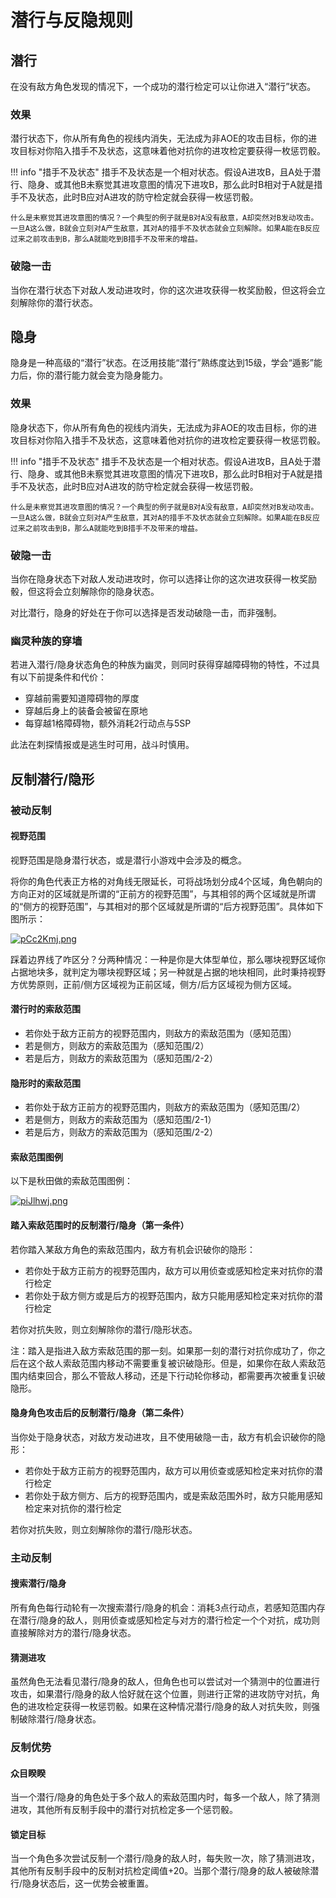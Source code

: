 # 潜行与反隐规则

## 潜行

在没有敌方角色发现的情况下，一个成功的潜行检定可以让你进入“潜行”状态。

### 效果

潜行状态下，你从所有角色的视线内消失，无法成为非AOE的攻击目标，你的进攻目标对你陷入措手不及状态，这意味着他对抗你的进攻检定要获得一枚惩罚骰。

!!! info "措手不及状态"
    措手不及状态是一个相对状态。假设A进攻B，且A处于潜行、隐身、或其他B未察觉其进攻意图的情况下进攻B，那么此时B相对于A就是措手不及状态，此时B应对A进攻的防守检定就会获得一枚惩罚骰。

    什么是未察觉其进攻意图的情况？一个典型的例子就是B对A没有敌意，A却突然对B发动攻击。一旦A这么做，B就会立刻对A产生敌意，其对A的措手不及状态就会立刻解除。如果A能在B反应过来之前攻击到B，那么A就能吃到B措手不及带来的增益。

### 破隐一击

当你在潜行状态下对敌人发动进攻时，你的这次进攻获得一枚奖励骰，但这将会立刻解除你的潜行状态。

## 隐身

隐身是一种高级的“潜行”状态。在泛用技能“潜行”熟练度达到15级，学会“遁影”能力后，你的潜行能力就会变为隐身能力。

### 效果

隐身状态下，你从所有角色的视线内消失，无法成为非AOE的攻击目标，你的进攻目标对你陷入措手不及状态，这意味着他对抗你的进攻检定要获得一枚惩罚骰。

!!! info "措手不及状态"
    措手不及状态是一个相对状态。假设A进攻B，且A处于潜行、隐身、或其他B未察觉其进攻意图的情况下进攻B，那么此时B相对于A就是措手不及状态，此时B应对A进攻的防守检定就会获得一枚惩罚骰。

    什么是未察觉其进攻意图的情况？一个典型的例子就是B对A没有敌意，A却突然对B发动攻击。一旦A这么做，B就会立刻对A产生敌意，其对A的措手不及状态就会立刻解除。如果A能在B反应过来之前攻击到B，那么A就能吃到B措手不及带来的增益。

### 破隐一击

当你在隐身状态下对敌人发动进攻时，你可以选择让你的这次进攻获得一枚奖励骰，但这将会立刻解除你的隐身状态。

对比潜行，隐身的好处在于你可以选择是否发动破隐一击，而非强制。

### <h id="幽灵种族的穿墙">幽灵种族的穿墙</h>

若进入潜行/隐身状态角色的种族为幽灵，则同时获得穿越障碍物的特性，不过具有以下前提条件和代价：

* 穿越前需要知道障碍物的厚度
* 穿越后身上的装备会被留在原地
* 每穿越1格障碍物，额外消耗2行动点与5SP

此法在刺探情报或是逃生时可用，战斗时慎用。

## 反制潜行/隐形

### 被动反制

#### 视野范围

视野范围是隐身潜行状态，或是潜行小游戏中会涉及的概念。

将你的角色代表正方格的对角线无限延长，可将战场划分成4个区域，角色朝向的方向正对的区域就是所谓的“正前方的视野范围”，与其相邻的两个区域就是所谓的“侧方的视野范围”，与其相对的那个区域就是所谓的“后方视野范围”。具体如下图所示：

[![pCc2Kmj.png](https://s1.ax1x.com/2023/07/07/pCc2Kmj.png)](https://imgse.com/i/pCc2Kmj)

踩着边界线了咋区分？分两种情况：一种是你是大体型单位，那么哪块视野区域你占据地块多，就判定为哪块视野区域；另一种就是占据的地块相同，此时秉持视野方优势原则，正前/侧方区域视为正前区域，侧方/后方区域视为侧方区域。

#### 潜行时的索敌范围

* 若你处于敌方正前方的视野范围内，则敌方的索敌范围为（感知范围）
* 若是侧方，则敌方的索敌范围为（感知范围/2）
* 若是后方，则敌方的索敌范围为（感知范围/2-2）

#### 隐形时的索敌范围

* 若你处于敌方正前方的视野范围内，则敌方的索敌范围为（感知范围/2）
* 若是侧方，则敌方的索敌范围为（感知范围/2-1）
* 若是后方，则敌方的索敌范围为（感知范围/2-2）

#### 索敌范围图例

以下是秋田做的索敌范围图例：

[![piJlhwj.png](https://z1.ax1x.com/2023/11/13/piJlhwj.png)](https://imgse.com/i/piJlhwj)

#### 踏入索敌范围时的反制潜行/隐身（第一条件）

若你踏入某敌方角色的索敌范围内，敌方有机会识破你的隐形：

* 若你处于敌方正前方的视野范围内，敌方可以用侦查或感知检定来对抗你的潜行检定
* 若你处于敌方侧方或是后方的视野范围内，敌方只能用感知检定来对抗你的潜行检定

若你对抗失败，则立刻解除你的潜行/隐形状态。

注：踏入是指进入敌方索敌范围的那一刻。如果那一刻的潜行对抗你成功了，你之后在这个敌人索敌范围内移动不需要重复被识破隐形。但是，如果你在敌人索敌范围内结束回合，那么不管敌人移动，还是下行动轮你移动，都需要再次被重复识破隐形。

#### 隐身角色攻击后的反制潜行/隐身（第二条件）

当你处于隐身状态，对敌方发动进攻，且不使用破隐一击，敌方有机会识破你的隐形：

* 若你处于敌方正前方的视野范围内，敌方可以用侦查或感知检定来对抗你的潜行检定
* 若你处于敌方侧方、后方的视野范围内，或是索敌范围外时，敌方只能用感知检定来对抗你的潜行检定

若你对抗失败，则立刻解除你的潜行/隐形状态。

### 主动反制

#### 搜索潜行/隐身

所有角色每行动轮有一次搜索潜行/隐身的机会：消耗3点行动点，若感知范围内存在潜行/隐身的敌人，则用侦查或感知检定与对方的潜行检定一个个对抗，成功则直接解除对方的潜行/隐身状态。

#### 猜测进攻

虽然角色无法看见潜行/隐身的敌人，但角色也可以尝试对一个猜测中的位置进行攻击，如果潜行/隐身的敌人恰好就在这个位置，则进行正常的进攻防守对抗，角色的进攻检定获得一枚惩罚骰。如果在这种情况潜行/隐身的敌人对抗失败，则强制破除潜行/隐身状态。

### 反制优势

#### 众目睽睽

当一个潜行/隐身的角色处于多个敌人的索敌范围内时，每多一个敌人，除了猜测进攻，其他所有反制手段中的潜行对抗检定多一个惩罚骰。

#### 锁定目标

当一个角色多次尝试反制一个潜行/隐身的敌人时，每失败一次，除了猜测进攻，其他所有反制手段中的反制对抗检定阈值+20。当那个潜行/隐身的敌人被破除潜行/隐身状态后，这一优势会被重置。
